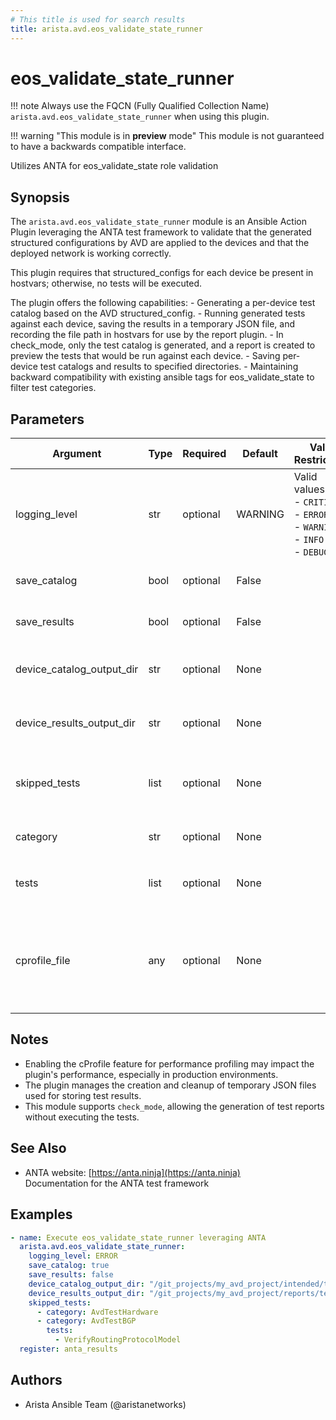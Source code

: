 ```yaml
---
# This title is used for search results
title: arista.avd.eos_validate_state_runner
---
```

<!--
  ~ Copyright (c) 2023 Arista Networks, Inc.
  ~ Use of this source code is governed by the Apache License 2.0
  ~ that can be found in the LICENSE file.
  -->

# eos_validate_state_runner

!!! note
    Always use the FQCN (Fully Qualified Collection Name) `arista.avd.eos_validate_state_runner` when using this plugin.

!!! warning "This module is in **preview** mode"
    This module is not guaranteed to have a backwards compatible interface.

Utilizes ANTA for eos\_validate\_state role validation

## Synopsis

The <code>arista.avd.eos\_validate\_state\_runner</code> module is an Ansible Action Plugin leveraging the ANTA test framework to validate that the generated structured configurations by AVD are applied to the devices and that the deployed network is working correctly.

This plugin requires that structured\_configs for each device be present in hostvars\; otherwise, no tests will be executed.

The plugin offers the following capabilities\:
    \- Generating a per\-device test catalog based on the AVD structured\_config.
    \- Running generated tests against each device, saving the results in a temporary JSON file,
      and recording the file path in hostvars for use by the report plugin.
    \- In check\_mode, only the test catalog is generated, and a report is created to preview the tests that would be run against each device.
    \- Saving per\-device test catalogs and results to specified directories.
    \- Maintaining backward compatibility with existing ansible tags for eos\_validate\_state to filter test categories.

## Parameters

| Argument | Type | Required | Default | Value Restrictions | Description |
| -------- | ---- | -------- | ------- | ------------------ | ----------- |
| logging_level | str | optional | WARNING | Valid values:<br>- <code>CRITICAL</code><br>- <code>ERROR</code><br>- <code>WARNING</code><br>- <code>INFO</code><br>- <code>DEBUG</code> | Sets the log level for the ANTA library. Defaults to \"WARNING\" if not specified. |
| save_catalog | bool | optional | False |  | Indicates whether to save the test catalog for each device. |
| save_results | bool | optional | False |  | Indicates whether to save test results in a JSON file for each device. |
| device_catalog_output_dir | str | optional | None |  | The directory where device test catalogs will be saved.<br>Required if <code>save\_catalog</code> is set to <code>True</code>. |
| device_results_output_dir | str | optional | None |  | The directory where device test results will be saved.<br>Required if <code>save\_results</code> is set to <code>True</code>. |
| skipped_tests | list | optional | None |  | A list of dictionaries specifying categories and tests to skip.<br>Each dictionary should have keys <code>category</code> and <code>tests</code>. |
|     category | str | optional | None |  | The name of an AvdTest category \(e.g., <code>AvdTestHardware</code>\). |
|     tests | list | optional | None |  | A list of specific tests in the category \(e.g., <code>VerifyRoutingProtocolModel</code> in <code>AvdTestBGP</code>\). |
| cprofile_file | any | optional | None |  | The filename for storing cProfile data, useful for debugging performance issues.<br>Be aware that enabling cProfile can affect performance, so use it only for troubleshooting. |

## Notes

- Enabling the cProfile feature for performance profiling may impact the plugin\'s performance, especially in production environments.
- The plugin manages the creation and cleanup of temporary JSON files used for storing test results.
- This module supports <code>check\_mode</code>, allowing the generation of test reports without executing the tests.

## See Also

- ANTA website: [https://anta.ninja](https://anta.ninja)<br>Documentation for the ANTA test framework

## Examples

```yaml
- name: Execute eos_validate_state_runner leveraging ANTA
  arista.avd.eos_validate_state_runner:
    logging_level: ERROR
    save_catalog: true
    save_results: false
    device_catalog_output_dir: "/git_projects/my_avd_project/intended/test_catalogs"
    device_results_output_dir: "/git_projects/my_avd_project/reports/test_results"
    skipped_tests:
      - category: AvdTestHardware
      - category: AvdTestBGP
        tests:
          - VerifyRoutingProtocolModel
  register: anta_results
```

## Authors

- Arista Ansible Team (@aristanetworks)
